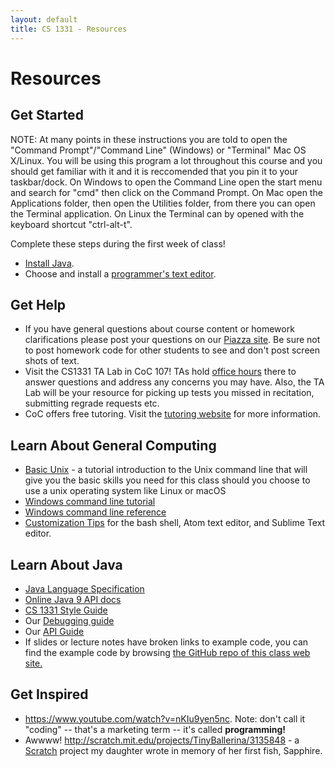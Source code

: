 ```yaml
---
layout: default
title: CS 1331 - Resources
---
```


# Resources

## Get Started

   NOTE: At many points in these instructions you are told to open the "Command Prompt"/"Command Line" (Windows) or "Terminal" Mac OS X/Linux. You will be using this program a lot throughout this course and you should get familiar with it and it is reccomended that you pin it to your taskbar/dock. On Windows to open the Command Line open the start menu and search for "cmd" then click on the Command Prompt. On Mac open the Applications folder, then open the Utilities folder, from there you can open the Terminal application. On Linux the Terminal can by opened with the keyboard shortcut "ctrl-alt-t".

Complete these steps during the first week of class!

- [Install Java](install-java.html).
- Choose and install a <a href="text-editors.html" target="_blank">programmer's text editor</a>.

## Get Help

- If you have general questions about course content or homework clarifications please post your questions on our <a href="http://piazza.com/gatech/" target="_blank">Piazza site</a>. Be sure not to post homework code for other students to see and don't post screen shots of text.
- Visit the CS1331 TA Lab in CoC 107! TAs hold [office hours](officehours.html) there to answer questions and address any concerns you may have. Also, the TA Lab will be your resource for picking up tests you missed in recitation, submitting regrade requests etc.
- CoC offers free tutoring. Visit the <a href="http://www.cc.gatech.edu/tutoring-assistance" target="_blank">tutoring website</a> for more information.

## Learn About General Computing

- <a href="http://matt.might.net/articles/basic-unix/" target="_blank">Basic Unix</a> - a tutorial introduction to the Unix command line that will give you the basic skills you need for this class should you choose to use a unix operating system like Linux or macOS
- <a href="https://www.computerhope.com/issues/chusedos.htm" target="_blank">Windows command line tutorial</a>
- <a href="https://technet.microsoft.com/en-us/library/bb490890.aspx" target="_blank">Windows command line reference</a>
- [Customization Tips](customization-tips.html) for the bash shell, Atom text editor, and Sublime Text editor.

## Learn About Java

- <a href="http://docs.oracle.com/javase/specs/" target="_blank">Java Language Specification</a>
- <a href="http://docs.oracle.com/javase/9/docs/api/" target="_blank">Online Java 9 API docs</a>
- [CS 1331 Style Guide](cs1331-style-guide.html)
- Our [Debugging guide](debugging.html)
- Our [API Guide](api-guide.html)
- If slides or lecture notes have broken links to example code, you can find the example code by browsing <a href="https://github.com/cs1331/cs1331.github.io" target="_blank">the GitHub repo of this class web site.</a>

## Get Inspired

- <a href="https://www.youtube.com/watch?v=nKIu9yen5nc" target="_blank">https://www.youtube.com/watch?v=nKIu9yen5nc</a>. Note: don't call it "coding" -- that's a marketing term -- it's called **programming!**
- Awwww! <a href="http://scratch.mit.edu/projects/TinyBallerina/3135848" target="_blank">http://scratch.mit.edu/projects/TinyBallerina/3135848</a> - a <a href="http://scratch.mit.edu/" target="_blank">Scratch</a> project my daughter wrote in memory of her first fish, Sapphire.
